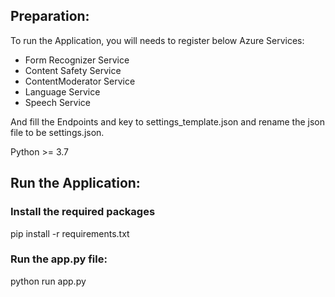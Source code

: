 ## Preparation:
To run the Application, you will needs to register below Azure Services:

- Form Recognizer Service
- Content Safety Service
- ContentModerator Service
- Language Service
- Speech Service

And fill the Endpoints and key to settings_template.json and rename the json file to be settings.json.

Python >= 3.7

## Run the Application:

### Install the required packages
pip install -r requirements.txt

### Run the app.py file:
python run app.py